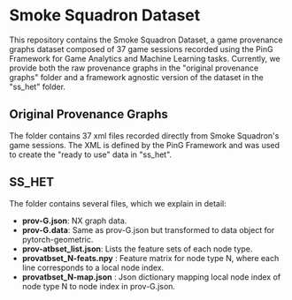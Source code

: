 # Smoke Squadron Dataset

This repository contains the Smoke Squadron Dataset, a game provenance graphs dataset composed of 37 game sessions recorded using the PinG Framework for Game Analytics and Machine Learning tasks. Currently, we provide both the raw provenance graphs in the "original provenance graphs" folder and a framework agnostic version of the dataset in the "ss_het" folder.

## Original Provenance Graphs

The folder contains 37 xml files recorded directly from Smoke Squadron's game sessions. The XML is defined by the PinG Framework and was used to create the "ready to use" data in "ss_het".

## SS_HET

The folder contains several files, which we explain in detail:
* **prov-G.json**: NX graph data.
* **prov-G.data**: Same as prov-G.json but transformed to data object for pytorch-geometric.
* **prov-atbset_list.json**: Lists the feature sets of each node type.
* **provatbset_N-feats.npy** : Feature matrix for node type N, where each line corresponds to a local node index.
* **provatbset_N-map.json** : Json dictionary mapping local node index of node type N to node index in prov-G.json.

